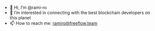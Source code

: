 - 👋 Hi, I’m @rami-ro
- 👀 I’m interested in connecting with the best blockchain developers on this planet 
- 📫 How to reach me: ramiro@freeflow.team

<!---
rami-ro/rami-ro is a ✨ special ✨ repository because its `README.md` (this file) appears on your GitHub profile.
You can click the Preview link to take a look at your changes.
--->
